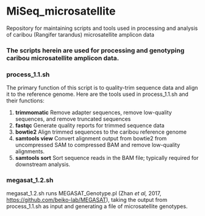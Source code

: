 # MiSeq_microsatellite
Repository for maintaining scripts and tools used in processing and analysis of caribou (Rangifer tarandus) microsatellite amplicon data


###  The scripts herein are used for processing and genotyping caribou microsatellite amplicon data.


### process_1.1.sh

The primary function of this script is to quality-trim sequence data and align it to the reference genome. Here are the tools used in process_1.1.sh and their functions:


1. **trimmomatic**	Remove adapter sequences, remove low-quality sequences, and remove truncated sequences
2. **fastqc**		Generate quality reports for trimmed sequence data
3. **bowtie2**		Align trimmed sequences to the caribou reference genome
4. **samtools view**	Convert alignment output from bowtie2 from uncompressed SAM to compressed BAM and remove low-quality alignments.
5. **samtools sort**	Sort sequence reads in the BAM file; typically required for downstream analysis.

### megasat_1.2.sh

megasat_1.2.sh runs MEGASAT_Genotype.pl (Zhan *et al,* 2017, https://github.com/beiko-lab/MEGASAT), taking the output from process_1.1.sh as input and generating a file of microsatellite genotypes.
